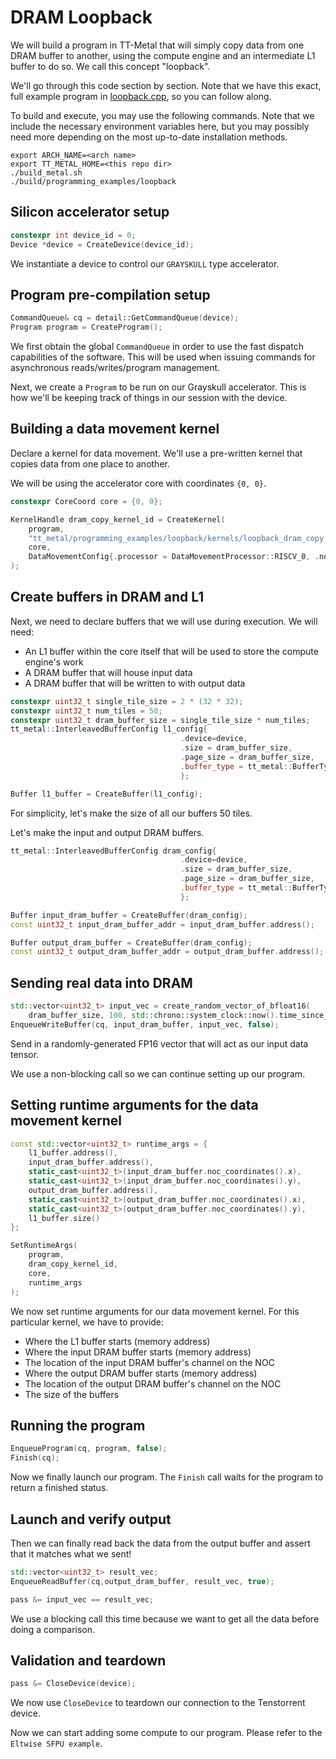 # DRAM Loopback

We will build a program in TT-Metal that will simply copy data from one
DRAM buffer to another, using the compute engine and an intermediate L1
buffer to do so. We call this concept \"loopback\".

We\'ll go through this code section by section. Note that we have this exact, full example program in [loopback.cpp](../../../tt_metal/programming_examples/loopback/loopback.cpp), so you can follow along.

To build and execute, you may use the following commands. Note that we include the necessary environment variables here, but you may possibly need more depending on the most up-to-date installation methods.

    export ARCH_NAME=<arch name>
    export TT_METAL_HOME=<this repo dir>
    ./build_metal.sh
    ./build/programming_examples/loopback

## Silicon accelerator setup

``` cpp
constexpr int device_id = 0;
Device *device = CreateDevice(device_id);
```

We instantiate a device to control our `GRAYSKULL` type accelerator.

## Program pre-compilation setup

``` cpp
CommandQueue& cq = detail::GetCommandQueue(device);
Program program = CreateProgram();
```

We first obtain the global `CommandQueue` in order to use the fast dispatch capabilities of the software. This will be used when issuing commands for asynchronous reads/writes/program management.

Next, we create a `Program` to be run on our Grayskull accelerator. This is how we'll be keeping track of things in our session with the device.

## Building a data movement kernel

Declare a kernel for data movement. We'll use a pre-written kernel that copies data from one place to another.

We will be using the accelerator core with coordinates `{0, 0}`.

``` cpp
constexpr CoreCoord core = {0, 0};

KernelHandle dram_copy_kernel_id = CreateKernel(
    program,
    "tt_metal/programming_examples/loopback/kernels/loopback_dram_copy.cpp",
    core,
    DataMovementConfig{.processor = DataMovementProcessor::RISCV_0, .noc = NOC::RISCV_0_default}
);
```

## Create buffers in DRAM and L1

Next, we need to declare buffers that we will use during execution. We will need:

-   An L1 buffer within the core itself that will be used to store the
    compute engine\'s work
-   A DRAM buffer that will house input data
-   A DRAM buffer that will be written to with output data

``` cpp
constexpr uint32_t single_tile_size = 2 * (32 * 32);
constexpr uint32_t num_tiles = 50;
constexpr uint32_t dram_buffer_size = single_tile_size * num_tiles;
tt_metal::InterleavedBufferConfig l1_config{
                                      .device=device,
                                      .size = dram_buffer_size,
                                      .page_size = dram_buffer_size,
                                      .buffer_type = tt_metal::BufferType::L1
                                      };

Buffer l1_buffer = CreateBuffer(l1_config);
```

For simplicity, let's make the size of all our buffers 50 tiles.

Let's make the input and output DRAM buffers.

``` cpp
tt_metal::InterleavedBufferConfig dram_config{
                                      .device=device,
                                      .size = dram_buffer_size,
                                      .page_size = dram_buffer_size,
                                      .buffer_type = tt_metal::BufferType::DRAM
                                      };

Buffer input_dram_buffer = CreateBuffer(dram_config);
const uint32_t input_dram_buffer_addr = input_dram_buffer.address();

Buffer output_dram_buffer = CreateBuffer(dram_config);
const uint32_t output_dram_buffer_addr = output_dram_buffer.address();
```

## Sending real data into DRAM

``` cpp
std::vector<uint32_t> input_vec = create_random_vector_of_bfloat16(
    dram_buffer_size, 100, std::chrono::system_clock::now().time_since_epoch().count());
EnqueueWriteBuffer(cq, input_dram_buffer, input_vec, false);
```

Send in a randomly-generated FP16 vector that will act as our input data tensor.

We use a non-blocking call so we can continue setting up our program.

## Setting runtime arguments for the data movement kernel

``` cpp
const std::vector<uint32_t> runtime_args = {
    l1_buffer.address(),
    input_dram_buffer.address(),
    static_cast<uint32_t>(input_dram_buffer.noc_coordinates().x),
    static_cast<uint32_t>(input_dram_buffer.noc_coordinates().y),
    output_dram_buffer.address(),
    static_cast<uint32_t>(output_dram_buffer.noc_coordinates().x),
    static_cast<uint32_t>(output_dram_buffer.noc_coordinates().y),
    l1_buffer.size()
};

SetRuntimeArgs(
    program,
    dram_copy_kernel_id,
    core,
    runtime_args
);
```

We now set runtime arguments for our data movement kernel. For this
particular kernel, we have to provide:

-   Where the L1 buffer starts (memory address)
-   Where the input DRAM buffer starts (memory address)
-   The location of the input DRAM buffer\'s channel on the NOC
-   Where the output DRAM buffer starts (memory address)
-   The location of the output DRAM buffer\'s channel on the NOC
-   The size of the buffers

## Running the program

``` cpp
EnqueueProgram(cq, program, false);
Finish(cq);
```

Now we finally launch our program. The `Finish` call waits for the
program to return a finished status.

## Launch and verify output

Then we can finally read back the data from the output buffer and assert that it matches what we sent!

``` cpp
std::vector<uint32_t> result_vec;
EnqueueReadBuffer(cq,output_dram_buffer, result_vec, true);

pass &= input_vec == result_vec;
```

We use a blocking call this time because we want to get all the data before doing a comparison.

## Validation and teardown

``` cpp
pass &= CloseDevice(device);
```

We now use `CloseDevice` to teardown our connection to the Tenstorrent device.

Now we can start adding some compute to our program. Please refer to the `Eltwise SFPU example`.

